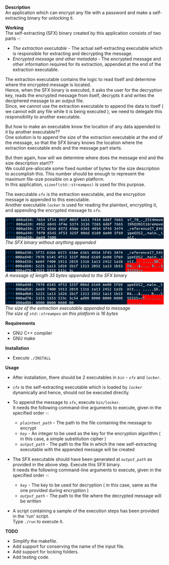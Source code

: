 **Description**  
An application which can encrypt any file with a password and make a self-extracting binary for unlocking it.

**Working**  
The self-extracting (SFX) binary created by this application consists of two parts -:
 - *The extraction executable* - The actual self-extracting executable which is responsible for extracting and decrypting the message.
 - *Encrypted message and other metadata* - The encrypted message and other information required for its extraction, appended at the end of the extraction executable.

The extraction executable contains the logic to read itself and determine where the encrypted message is located.  
Hence, when the SFX binary is executed, it asks the user for the decryption key, reads the encrypted message from itself, decrypts it and writes the deciphered message to an output file.  
Since, we cannot use the extraction executable to append the data to itself ( we cannot edit any file while it is being executed ), we need to delegate this responsibility to another executable.  

But how to make an executable know the location of any data appended to it by another executable??  
One solution is to append the size of the extraction executable at the end of the message, so that the SFX binary knows the location where the extraction executable ends and the message part starts.  

But then again, how will we determine where does the message end and the size description start??  
We could pre-allocate some fixed number of bytes for the size description to accomplish this.
This number should be enough to represent the maximum file-size possible on a given platform.  
In this application, `sizeof(std::streampos)` is used for this purpose.  

The executable *`sfx`* is the extraction executable, and the encryption message is appended to this executable.  
Another executable *`locker`* is used for reading the plaintext, encrypting it, and appending the encrypted message to *`sfx`*.  

![Image 1](https://raw.githubusercontent.com/Anmol-Singh-Jaggi/File-Locker/master/screenshots/1_SFX%20without%20anything%20appended.png)  
*The SFX binary without anything appended*  

![Image 2](https://raw.githubusercontent.com/Anmol-Singh-Jaggi/File-Locker/master/screenshots/2_Message%2835%20bytes%29%20appended%20to%20SFX.png)  
*A message of length 35 bytes appended to the SFX binary*  

![Image 3](https://raw.githubusercontent.com/Anmol-Singh-Jaggi/File-Locker/master/screenshots/3_Size%2816%20bytes%29%20appended%20to%20message.png)  
*The size of the extraction executable appended to message*  
*The size of `std::streampos` on this platform is 16 bytes*  

**Requirements**
 - GNU C++ compiler
 - GNU make

**Installation**
 - Execute `./INSTALL`

**Usage**
 - After installation, there should be 2 executables in *`bin`* - *`sfx`* and *`locker`*.
 - *`sfx`* is the self-extracting executable which is loaded by *`locker`* dynamically and hence, should not be executed directly.
 - To append the message to *`sfx`*, execute `bin/locker`.  
It needs the following command-line arguments to execute, given in the specified order -:  
    - *`plaintext_path`* - The path to the file containing the message to encrypt
    - *`key`* - An integer to be used as the key for the encryption algorithm ( in this case, a simple substitution cipher )
    - *`output_path`* - The path to the file in which the new self-extracting executable with the appended message will be created  

 - The SFX executable should have been generated at *`output_path`* as provided in the above step. Execute this SFX binary.  
It needs the following command-line arguments to execute, given in the specified order -:  
    - *`key`* - The key to be used for decryption ( in this case, same as the one provided during encryption )
    - *`output_path`* - The path to the file where the decrypted message will be written
 - A script containing a sample of the execution steps has been provided in the 'run' script.  
Type `./run` to execute it.

**TODO**
 - Simplify the makefile.
 - Add support for conserving the name of the input file.
 - Add support for locking folders.
 - Add testing code.
